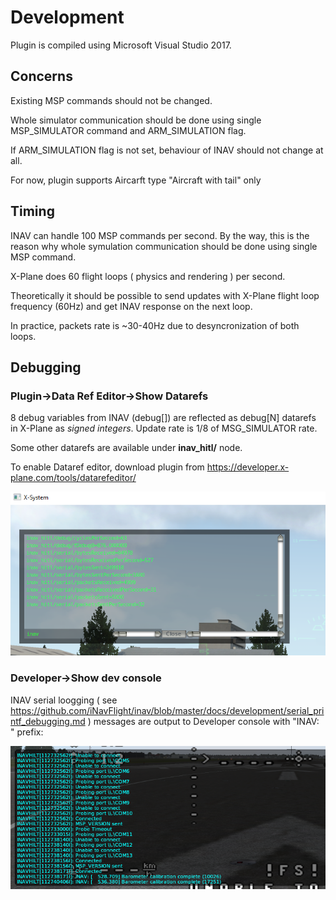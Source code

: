 # Development

Plugin is compiled using Microsoft Visual Studio 2017.

## Concerns

Existing MSP commands should not be changed.

Whole simulator communication should be done using single MSP_SIMULATOR command and ARM_SIMULATION flag.

If ARM_SIMULATION flag is not set, behaviour of INAV should not change at all.

For now, plugin supports Aircarft type "Aircraft with tail" only

## Timing

INAV can handle 100 MSP commands per second. By the way, this is the reason why whole symulation communication should be done using single MSP command.

X-Plane does 60 flight loops ( physics and rendering ) per second. 

Theoretically it should be possible to send updates with X-Plane flight loop frequency (60Hz) and get INAV response on the next loop.

In practice, packets rate is ~30-40Hz due to desyncronization of both loops.

## Debugging

### Plugin->Data Ref Editor->Show Datarefs

8 debug variables from INAV (debug[]) are reflected as debug[N] datarefs in X-Plane as *signed integers*. Update rate is 1/8 of MSG_SIMULATOR rate.

Some other datarefs are available under **inav_hitl/** node.

To enable Dataref editor, download plugin from https://developer.x-plane.com/tools/datarefeditor/

![](datarefs.png)

### Developer->Show dev console

INAV serial loogging ( see https://github.com/iNavFlight/inav/blob/master/docs/development/serial_printf_debugging.md ) messages are output to Developer console with "INAV: " prefix:

![](devconsole.png)



